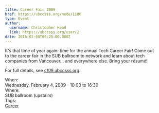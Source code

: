 ```yaml
---
title: Career Fair 2009 
href: https://ubccsss.org/node/1180
type: Event
author:
  username: Christopher Head
  link: https://ubccsss.org/user/2
date: 2016-03-08T06:25:00.000Z
---
```


<div class="field field-name-body field-type-text-with-summary field-label-hidden"><div class="field-items"><div class="field-item even"><p>It&apos;s that time of year again: time for the annual Tech Career Fair! Come out to the career fair in the SUB ballroom to network and learn about tech companies from Vancouver&#x2026; and everywhere else. Bring your r&#xE9;sum&#xE9;!</p>
<p>For full details, see <a href="//cf09.ubccsss.org/">cf09.ubccsss.org</a>.</p>
</div></div></div><div class="field field-name-field-dates field-type-datetime field-label-above"><div class="field-label">When:&#xA0;</div><div class="field-items"><div class="field-item even"><span class="date-display-single">Wednesday, February 4, 2009 - <span class="date-display-range"><span class="date-display-start">10:00</span> to <span class="date-display-end">16:30</span></span></span></div></div></div><div class="field field-name-field-location field-type-text field-label-above"><div class="field-label">Where:&#xA0;</div><div class="field-items"><div class="field-item even">SUB ballroom (upstairs)</div></div></div>    <footer>
    <div class="field field-name-field-tags field-type-taxonomy-term-reference field-label-above"><div class="field-label">Tags:&#xA0;</div><div class="field-items"><div class="field-item even"><a href="/career">Career</a></div></div></div>      </footer>